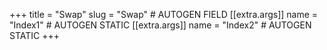 +++
title = "Swap"
slug = "Swap" # AUTOGEN FIELD
[[extra.args]]
name = "Index1" # AUTOGEN STATIC
[[extra.args]]
name = "Index2" # AUTOGEN STATIC
+++